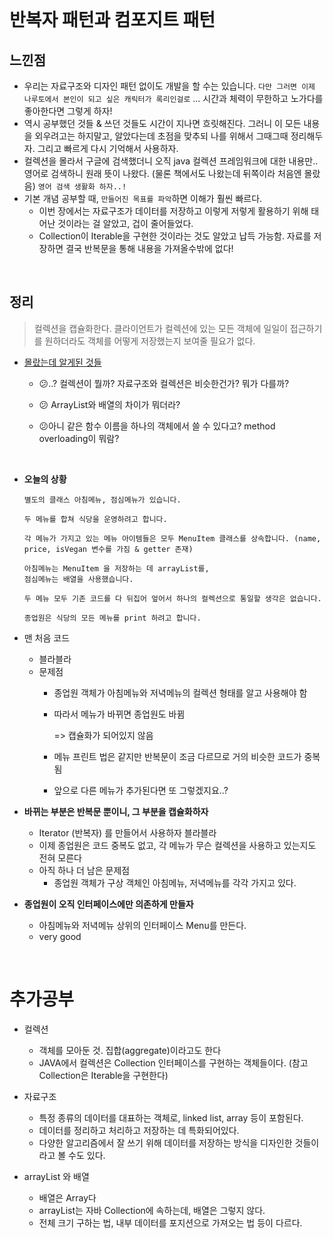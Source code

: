 <br/>


# 반복자 패턴과 컴포지트 패턴

## 느낀점
- 우리는 자료구조와 디자인 패턴 없이도 개발을 할 수는 있습니다. `다만 그러면 이제 나루토에서 본인이 되고 싶은 캐릭터가 록리인걸로` ... 시간과 체력이 무한하고 노가다를 좋아한다면 그렇게 하자!
- 역시 공부했던 것들 & 쓰던 것들도 시간이 지나면 흐릿해진다. 그러니 이 모든 내용을 외우려고는 하지말고, 알았다는데 초점을 맞추되 나를 위해서 그때그때 정리해두자. 그리고 빠르게 다시 기억해서 사용하자. 
- 컬렉션을 몰라서 구글에 검색했더니 오직 java 컬렉션 프레임워크에 대한 내용만.. 영어로 검색하니 원래 뜻이 나왔다. (물론 책에서도 나왔는데 뒤쪽이라 처음엔 몰랐음) `영어 검색 생활화 하자..!` 
- 기본 개념 공부할 때, `만들어진 목표를 파악`하면 이해가 훨씬 빠르다. 
    - 이번 장에서는 자료구조가 데이터를 저장하고 이렇게 저렇게 활용하기 위해 태어난 것이라는 걸 알았고, 겁이 줄어들었다. 
    - Collection이 Iterable을 구현한 것이라는 것도 알았고 납득 가능함. 자료를 저장하면 결국 반복문을 통해 내용을 가져올수밖에 없다! 

<br/>


## 정리

> 컬렉션을 캡슐화한다. 클라이언트가 컬렉션에 있는 모든 객체에 일일이 접근하기를 원하더라도 객체를 어떻게 저장했는지 보여줄 필요가 없다. 


- [몰랐는데 알게된 것들](#추가공부)  

    - :confused:..? 컬렉션이 뭘까? 자료구조와 컬렉션은 비슷한건가? 뭐가 다를까?

    - :confused: ArrayList와 배열의 차이가 뭐더라?

    - :confused:아니 같은 함수 이름을 하나의 객체에서 쓸 수 있다고? method overloading이 뭐람?

<br/>


- **오늘의 상황**
    ```
    별도의 클래스 아침메뉴, 점심메뉴가 있습니다. 
    
    두 메뉴를 합쳐 식당을 운영하려고 합니다. 
   
    각 메뉴가 가지고 있는 메뉴 아이템들은 모두 MenuItem 클래스를 상속합니다. (name, price, isVegan 변수를 가짐 & getter 존재)

    아침메뉴는 MenuItem 을 저장하는 데 arrayList를,
    점심메뉴는 배열을 사용했습니다.

    두 메뉴 모두 기존 코드를 다 뒤집어 엎어서 하나의 컬렉션으로 통일할 생각은 없습니다. 
   
    종업원은 식당의 모든 메뉴를 print 하려고 합니다.  
    ``` 


- 맨 처음 코드 
    - 블라블라
    - 문제점
        - 종업원 객체가 아침메뉴와 저녁메뉴의 컬렉션 형태를 알고 사용해야 함
        - 따라서 메뉴가 바뀌면 종업원도 바뀜
        
            => 캡슐화가 되어있지 않음
        - 메뉴 프린트 법은 같지만 반복문이 조금 다르므로 거의 비슷한 코드가 중복됨 
        - 앞으로 다른 메뉴가 추가된다면 또 그렇겠지요..?


- **바뀌는 부분은 반복문 뿐이니, 그 부분을 캡슐화하자** 
    - Iterator (반복자) 를 만들어서 사용하자 블라블라 
    - 이제 종업원은 코드 중복도 없고, 각 메뉴가 무슨 컬렉션을 사용하고 있는지도 전혀 모른다 
    - 아직 하나 더 남은 문제점
        - 종업원 객체가 구상 객체인 아침메뉴, 저녁메뉴를 각각 가지고 있다. 


- **종업원이 오직 인터페이스에만 의존하게 만들자**
    - 아침메뉴와 저녁메뉴 상위의 인터페이스 Menu를 만든다. 
    - very good


<br/>



# 추가공부
- 컬렉션
    - 객체를 모아둔 것. 집합(aggregate)이라고도 한다 
    - JAVA에서 컬렉션은 Collection 인터페이스를 구현하는 객체들이다. (참고 Collection은 Iterable을 구현한다)

- 자료구조 
    - 특정 종류의 데이터를 대표하는 객체로, linked list, array 등이 포함된다. 
    - 데이터를 정리하고 처리하고 저장하는 데 특화되어있다. 
    - 다양한 알고리즘에서 잘 쓰기 위해 데이터를 저장하는 방식을 디자인한 것들이라고 볼 수도 있다. 

- arrayList 와 배열 
    - 배열은 Array다 
    - arrayList는 자바 Collection에 속하는데, 배열은 그렇지 않다. 
    - 전체 크기 구하는 법, 내부 데이터를 포지션으로 가져오는 법 등이 다르다. 

